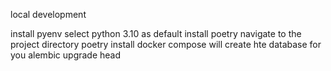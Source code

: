 local development


install pyenv
select python 3.10 as default
install poetry
navigate to the project directory
poetry install
docker compose will create hte database for you
alembic upgrade head
